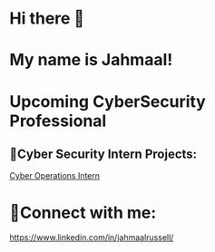 # Hi there 👋 
# My name is Jahmaal!
# Upcoming CyberSecurity Professional

## 🏅Cyber Security Intern Projects:
[Cyber Operations Intern](https://github.com/jahmaalrussell/Cyber-Security-Projects)

# 📱Connect with me:
https://www.linkedin.com/in/jahmaalrussell/
